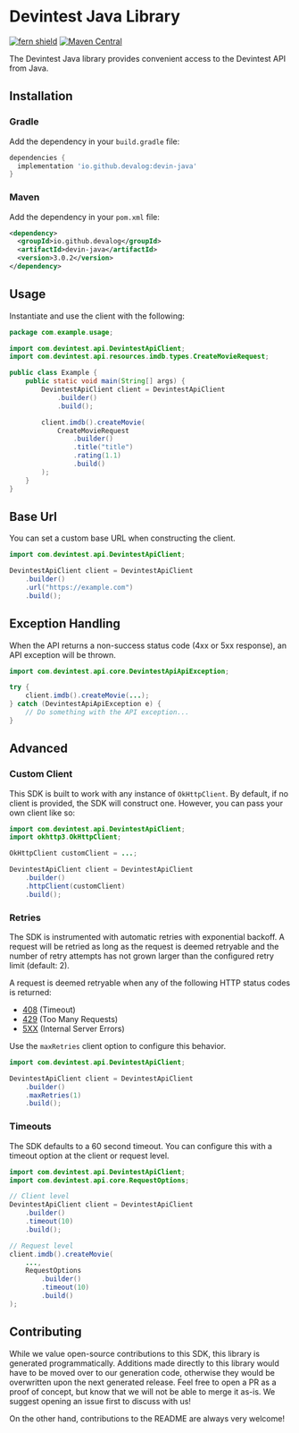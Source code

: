 # Devintest Java Library

[![fern shield](https://img.shields.io/badge/%F0%9F%8C%BF-Built%20with%20Fern-brightgreen)](https://buildwithfern.com?utm_source=github&utm_medium=github&utm_campaign=readme&utm_source=https%3A%2F%2Fgithub.com%2Fdevalog%2Fcompany-java)
[![Maven Central](https://img.shields.io/maven-central/v/io.github.devalog/devin-java)](https://central.sonatype.com/artifact/io.github.devalog/devin-java)

The Devintest Java library provides convenient access to the Devintest API from Java.

## Installation

### Gradle

Add the dependency in your `build.gradle` file:

```groovy
dependencies {
  implementation 'io.github.devalog:devin-java'
}
```

### Maven

Add the dependency in your `pom.xml` file:

```xml
<dependency>
  <groupId>io.github.devalog</groupId>
  <artifactId>devin-java</artifactId>
  <version>3.0.2</version>
</dependency>
```

## Usage

Instantiate and use the client with the following:

```java
package com.example.usage;

import com.devintest.api.DevintestApiClient;
import com.devintest.api.resources.imdb.types.CreateMovieRequest;

public class Example {
    public static void main(String[] args) {
        DevintestApiClient client = DevintestApiClient
            .builder()
            .build();

        client.imdb().createMovie(
            CreateMovieRequest
                .builder()
                .title("title")
                .rating(1.1)
                .build()
        );
    }
}
```

## Base Url

You can set a custom base URL when constructing the client.

```java
import com.devintest.api.DevintestApiClient;

DevintestApiClient client = DevintestApiClient
    .builder()
    .url("https://example.com")
    .build();
```

## Exception Handling

When the API returns a non-success status code (4xx or 5xx response), an API exception will be thrown.

```java
import com.devintest.api.core.DevintestApiApiException;

try {
    client.imdb().createMovie(...);
} catch (DevintestApiApiException e) {
    // Do something with the API exception...
}
```

## Advanced

### Custom Client

This SDK is built to work with any instance of `OkHttpClient`. By default, if no client is provided, the SDK will construct one. 
However, you can pass your own client like so:

```java
import com.devintest.api.DevintestApiClient;
import okhttp3.OkHttpClient;

OkHttpClient customClient = ...;

DevintestApiClient client = DevintestApiClient
    .builder()
    .httpClient(customClient)
    .build();
```

### Retries

The SDK is instrumented with automatic retries with exponential backoff. A request will be retried as long
as the request is deemed retryable and the number of retry attempts has not grown larger than the configured
retry limit (default: 2).

A request is deemed retryable when any of the following HTTP status codes is returned:

- [408](https://developer.mozilla.org/en-US/docs/Web/HTTP/Status/408) (Timeout)
- [429](https://developer.mozilla.org/en-US/docs/Web/HTTP/Status/429) (Too Many Requests)
- [5XX](https://developer.mozilla.org/en-US/docs/Web/HTTP/Status/500) (Internal Server Errors)

Use the `maxRetries` client option to configure this behavior.

```java
import com.devintest.api.DevintestApiClient;

DevintestApiClient client = DevintestApiClient
    .builder()
    .maxRetries(1)
    .build();
```

### Timeouts

The SDK defaults to a 60 second timeout. You can configure this with a timeout option at the client or request level.

```java
import com.devintest.api.DevintestApiClient;
import com.devintest.api.core.RequestOptions;

// Client level
DevintestApiClient client = DevintestApiClient
    .builder()
    .timeout(10)
    .build();

// Request level
client.imdb().createMovie(
    ...,
    RequestOptions
        .builder()
        .timeout(10)
        .build()
);
```

## Contributing

While we value open-source contributions to this SDK, this library is generated programmatically.
Additions made directly to this library would have to be moved over to our generation code,
otherwise they would be overwritten upon the next generated release. Feel free to open a PR as
a proof of concept, but know that we will not be able to merge it as-is. We suggest opening
an issue first to discuss with us!

On the other hand, contributions to the README are always very welcome!